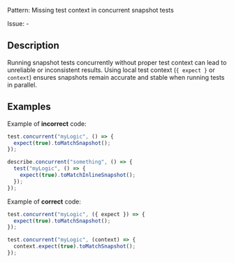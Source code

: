 Pattern: Missing test context in concurrent snapshot tests

Issue: -

## Description

Running snapshot tests concurrently without proper test context can lead to unreliable or inconsistent results. Using local test context (`{ expect }` or `context`) ensures snapshots remain accurate and stable when running tests in parallel.

## Examples

Example of **incorrect** code:
```javascript
test.concurrent("myLogic", () => {
  expect(true).toMatchSnapshot();
});

describe.concurrent("something", () => {
  test("myLogic", () => {
    expect(true).toMatchInlineSnapshot();
  });
});
```

Example of **correct** code:
```javascript
test.concurrent("myLogic", ({ expect }) => {
  expect(true).toMatchSnapshot();
});

test.concurrent("myLogic", (context) => {
  context.expect(true).toMatchSnapshot();
});
```